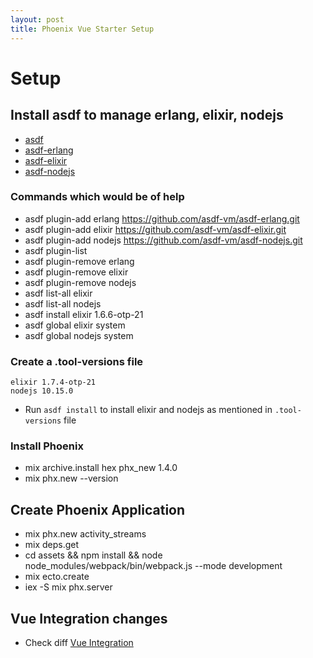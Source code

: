 ```yaml
---
layout: post
title: Phoenix Vue Starter Setup
---
```


# Setup

## Install asdf to manage erlang, elixir, nodejs

- [asdf](https://github.com/asdf-vm/asdf)
- [asdf-erlang](https://github.com/asdf-vm/asdf-erlang)
- [asdf-elixir](https://github.com/asdf-vm/asdf-elixir)
- [asdf-nodejs](https://github.com/asdf-vm/asdf-nodejs)

### Commands which would be of help

- asdf plugin-add erlang https://github.com/asdf-vm/asdf-erlang.git
- asdf plugin-add elixir https://github.com/asdf-vm/asdf-elixir.git
- asdf plugin-add nodejs https://github.com/asdf-vm/asdf-nodejs.git
- asdf plugin-list
- asdf plugin-remove erlang
- asdf plugin-remove elixir
- asdf plugin-remove nodejs
- asdf list-all elixir
- asdf list-all nodejs
- asdf install elixir 1.6.6-otp-21
- asdf global elixir system
- asdf global nodejs system

### Create a .tool-versions file

```
elixir 1.7.4-otp-21
nodejs 10.15.0
```

- Run `asdf install` to install elixir and nodejs as mentioned in `.tool-versions` file

### Install Phoenix

- mix archive.install hex phx_new 1.4.0
- mix phx.new --version

## Create Phoenix Application

- mix phx.new activity_streams
- mix deps.get
- cd assets && npm install && node node_modules/webpack/bin/webpack.js --mode development
- mix ecto.create
- iex -S mix phx.server

## Vue Integration changes

- Check diff [Vue Integration](https://github.com/pikender/phx-vue-starter/pull/1/files)

